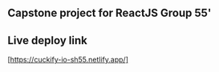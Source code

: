 ## Capstone project for ReactJS Group 55'

## Live deploy link
[https://cuckify-io-sh55.netlify.app/]
